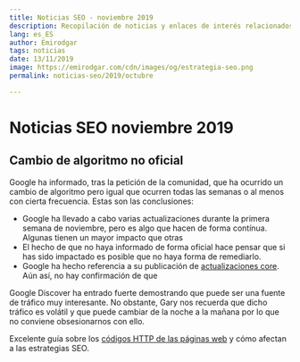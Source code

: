 ```yaml
---
title: Noticias SEO - noviembre 2019
description: Recopilación de noticias y enlaces de interés relacionados con el SEO y Marketing digital
lang: es_ES
author: Emirodgar
tags: noticias
date: 13/11/2019
image: https://emirodgar.com/cdn/images/og/estrategia-seo.png
permalink: noticias-seo/2019/octubre

---
```


# Noticias SEO noviembre 2019

## Cambio de algoritmo no oficial

Google ha informado, tras la petición de la comunidad, que ha ocurrido un cambio de algoritmo pero igual que ocurren todas las semanas o al menos con cierta frecuencia. Estas son las conclusiones:

 -   Google ha llevado a cabo varias actualizaciones durante la primera semana de noviembre, pero es algo que hacen de forma contínua. Algunas tienen un mayor impacto que otras
 -   El hecho de que no haya informado de forma oficial hace pensar que si has sido impactado es posible que no haya forma de remediarlo.
 -   Google ha hecho referencia a su publicación de [actualizaciones core](https://webmasters.googleblog.com/2019/08/core-updates.html). Aún así, no hay confirmación de que 

Google Discover ha entrado fuerte demostrando que puede ser una fuente de tráfico muy interesante. No obstante, Gary nos recuerda que dicho tráfico es volátil y que puede cambiar de la noche a la mañana por lo que no conviene obsesionarnos con ello.

<amp-twitter 
  width="375"
  height="472"
  layout="responsive"
  data-tweetid="1192906838804582400">
</amp-twitter>

Excelente guía sobre los [códigos HTTP de las páginas web](https://www.contentkingapp.com/academy/http-status-codes/) y cómo afectan a las estrategias SEO.
<!--stackedit_data:
eyJoaXN0b3J5IjpbMTAxMzg2Njk4MywxMjY2Nzc2MjU1LDE1MD
I3OTUwNThdfQ==
-->